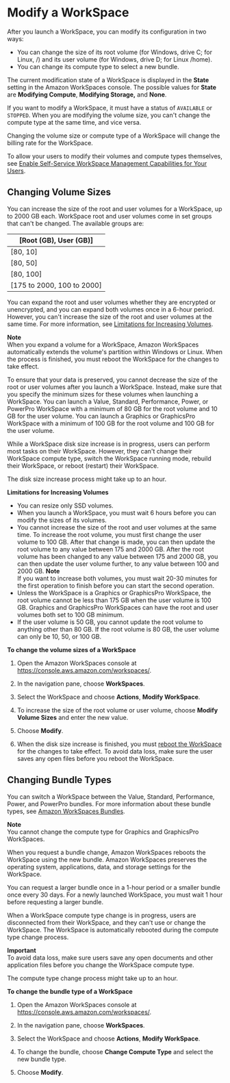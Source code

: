 # Modify a WorkSpace<a name="modify-workspaces"></a>

After you launch a WorkSpace, you can modify its configuration in two ways: 
+ You can change the size of its root volume \(for Windows, drive C; for Linux, /\) and its user volume \(for Windows, drive D; for Linux /home\)\.
+ You can change its compute type to select a new bundle\.

The current modification state of a WorkSpace is displayed in the **State** setting in the Amazon WorkSpaces console\. The possible values for **State** are **Modifying Compute**, **Modifying Storage,** and **None**\.

If you want to modify a WorkSpace, it must have a status of `AVAILABLE` or `STOPPED`\. When you are modifying the volume size, you can't change the compute type at the same time, and vice versa\.

Changing the volume size or compute type of a WorkSpace will change the billing rate for the WorkSpace\.

To allow your users to modify their volumes and compute types themselves, see [Enable Self\-Service WorkSpace Management Capabilities for Your Users](enable-user-self-service-workspace-management.md)\.

## Changing Volume Sizes<a name="change_volume_sizes"></a>

You can increase the size of the root and user volumes for a WorkSpace, up to 2000 GB each\. WorkSpace root and user volumes come in set groups that can't be changed\. The available groups are:


| \[Root \(GB\), User \(GB\)\] | 
| --- | 
| \[80, 10\] | 
| \[80, 50\] | 
| \[80, 100\] | 
| \[175 to 2000, 100 to 2000\] | 

You can expand the root and user volumes whether they are encrypted or unencrypted, and you can expand both volumes once in a 6\-hour period\. However, you can't increase the size of the root and user volumes at the same time\. For more information, see [Limitations for Increasing Volumes](#limitations_increasing_volumes)\.

**Note**  
When you expand a volume for a WorkSpace, Amazon WorkSpaces automatically extends the volume's partition within Windows or Linux\. When the process is finished, you must reboot the WorkSpace for the changes to take effect\. 

To ensure that your data is preserved, you cannot decrease the size of the root or user volumes after you launch a WorkSpace\. Instead, make sure that you specify the minimum sizes for these volumes when launching a WorkSpace\. You can launch a Value, Standard, Performance, Power, or PowerPro WorkSpace with a minimum of 80 GB for the root volume and 10 GB for the user volume\. You can launch a Graphics or GraphicsPro WorkSpace with a minimum of 100 GB for the root volume and 100 GB for the user volume\.

While a WorkSpace disk size increase is in progress, users can perform most tasks on their WorkSpace\. However, they can't change their WorkSpace compute type, switch the WorkSpace running mode, rebuild their WorkSpace, or reboot \(restart\) their WorkSpace\.

The disk size increase process might take up to an hour\.

**Limitations for Increasing Volumes**
+ You can resize only SSD volumes\.
+ When you launch a WorkSpace, you must wait 6 hours before you can modify the sizes of its volumes\.
+ You cannot increase the size of the root and user volumes at the same time\. To increase the root volume, you must first change the user volume to 100 GB\. After that change is made, you can then update the root volume to any value between 175 and 2000 GB\. After the root volume has been changed to any value between 175 and 2000 GB, you can then update the user volume further, to any value between 100 and 2000 GB\.
**Note**  
If you want to increase both volumes, you must wait 20\-30 minutes for the first operation to finish before you can start the second operation\.
+ Unless the WorkSpace is a Graphics or GraphicsPro WorkSpace, the root volume cannot be less than 175 GB when the user volume is 100 GB\. Graphics and GraphicsPro WorkSpaces can have the root and user volumes both set to 100 GB minimum\.
+ If the user volume is 50 GB, you cannot update the root volume to anything other than 80 GB\. If the root volume is 80 GB, the user volume can only be 10, 50, or 100 GB\.

**To change the volume sizes of a WorkSpace**

1. Open the Amazon WorkSpaces console at [https://console\.aws\.amazon\.com/workspaces/](https://console.aws.amazon.com/workspaces/)\.

1. In the navigation pane, choose **WorkSpaces**\.

1. Select the WorkSpace and choose **Actions**, **Modify WorkSpace**\.

1. To increase the size of the root volume or user volume, choose **Modify Volume Sizes** and enter the new value\.

1. Choose **Modify**\.

1. When the disk size increase is finished, you must [ reboot the WorkSpace](reboot-workspaces.md) for the changes to take effect\. To avoid data loss, make sure the user saves any open files before you reboot the WorkSpace\.

## Changing Bundle Types<a name="change_bundles"></a>

You can switch a WorkSpace between the Value, Standard, Performance, Power, and PowerPro bundles\. For more information about these bundle types, see [Amazon WorkSpaces Bundles](http://aws.amazon.com/workspaces/features/#Amazon_WorkSpaces_Bundles)\.

**Note**  
You cannot change the compute type for Graphics and GraphicsPro WorkSpaces\.

When you request a bundle change, Amazon WorkSpaces reboots the WorkSpace using the new bundle\. Amazon WorkSpaces preserves the operating system, applications, data, and storage settings for the WorkSpace\.

You can request a larger bundle once in a 1\-hour period or a smaller bundle once every 30 days\. For a newly launched WorkSpace, you must wait 1 hour before requesting a larger bundle\.

When a WorkSpace compute type change is in progress, users are disconnected from their WorkSpace, and they can't use or change the WorkSpace\. The WorkSpace is automatically rebooted during the compute type change process\.

**Important**  
To avoid data loss, make sure users save any open documents and other application files before you change the WorkSpace compute type\.

The compute type change process might take up to an hour\.

**To change the bundle type of a WorkSpace**

1. Open the Amazon WorkSpaces console at [https://console\.aws\.amazon\.com/workspaces/](https://console.aws.amazon.com/workspaces/)\.

1. In the navigation pane, choose **WorkSpaces**\.

1. Select the WorkSpace and choose **Actions**, **Modify WorkSpace**\.

1. To change the bundle, choose **Change Compute Type** and select the new bundle type\.

1. Choose **Modify**\.